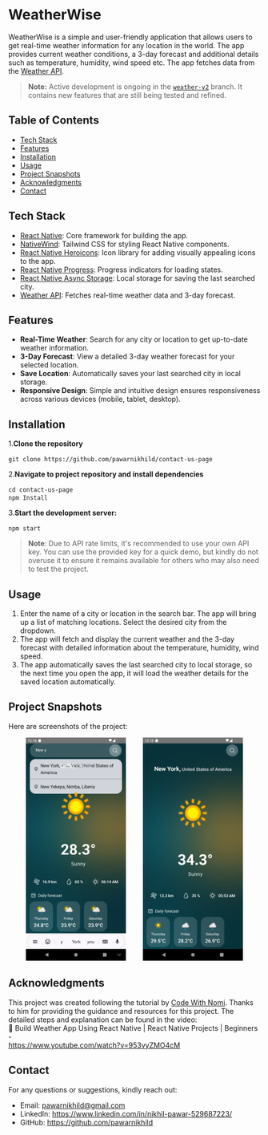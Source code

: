 # WeatherWise

WeatherWise is a simple and user-friendly application that allows users to get real-time weather information for any location in the world. The app provides current weather conditions, a 3-day forecast and additional details such as temperature, humidity, wind speed etc. The app fetches data from the [Weather API](https://www.weatherapi.com/).

>**Note:** Active development is ongoing in the [`weather-v2`](https://github.com/pawarnikhild/WeatherWise/tree/weather-v2) branch. It contains new features that are still being tested and refined.

## Table of Contents

- [Tech Stack](#tech-stack)
- [Features](#features)
- [Installation](#installation)
- [Usage](#usage)
- [Project Snapshots](#project-snapshots)
- [Acknowledgments](#acknowledgments)
- [Contact](#contact)

## Tech Stack

- [React Native](https://reactnative.dev/): Core framework for building the app.
- [NativeWind](https://www.nativewind.dev/): Tailwind CSS for styling React Native components.
- [React Native Heroicons](https://www.npmjs.com/package/react-native-heroicons): Icon library for adding visually appealing icons to the app.
- [React Native Progress](https://www.npmjs.com/package/react-native-progress): Progress indicators for loading states.
- [React Native Async Storage](https://www.npmjs.com/package/@react-native-async-storage/async-storage): Local storage for saving the last searched city.
- [Weather API](https://www.weatherapi.com/): Fetches real-time weather data and 3-day forecast.

## Features

- **Real-Time Weather**: Search for any city or location to get up-to-date weather information.
- **3-Day Forecast**: View a detailed 3-day weather forecast for your selected location.
- **Save Location**: Automatically saves your last searched city in local storage.
- **Responsive Design**: Simple and intuitive design ensures responsiveness across various devices (mobile, tablet, desktop).

## Installation

1.**Clone the repository**
```
git clone https://github.com/pawarnikhild/contact-us-page
```
2.**Navigate to project repository and install dependencies**
```
cd contact-us-page
npm Install
```
3.**Start the development server:**
```
npm start
```

> **Note**: Due to API rate limits, it's recommended to use your own API key. You can use the provided key for a quick demo, but kindly do not overuse it to ensure it remains available for others who may also need to test the project.

## Usage

1. Enter the name of a city or location in the search bar. The app will bring up a list of matching locations. Select the desired city from the dropdown.
2. The app will fetch and display the current weather and the 3-day forecast with detailed information about the temperature, humidity, wind speed.
3. The app automatically saves the last searched city to local storage, so the next time you open the app, it will load the weather details for the saved location automatically.

## Project Snapshots

Here are screenshots of the project:

<p align="center">
  <img src="https://github.com/pawarnikhild/WeatherWise/blob/main/Project%20Demo/Screenshot_1722538089.png" alt="Screenshot 1" width="200" style="margin-right: 30px;"/>
  <img src="https://github.com/pawarnikhild/WeatherWise/blob/main/Project%20Demo/Screenshot_1722538097.png" alt="Screenshot 2" width="200"/>
</p>

## Acknowledgments

This project was created following the tutorial by [Code With Nomi](https://www.youtube.com/@codewithnomi). Thanks to him for providing the guidance and resources for this project. The detailed steps and explanation can be found in the video:<br>
🔴 Build Weather App Using React Native | React Native Projects | Beginners -<br>
https://www.youtube.com/watch?v=953vyZMO4cM

## Contact

For any questions or suggestions, kindly reach out:

- Email: pawarnikhild@gmail.com
- LinkedIn: https://www.linkedin.com/in/nikhil-pawar-529687223/
- GitHub: https://github.com/pawarnikhild
